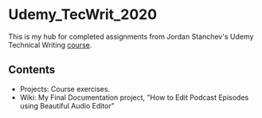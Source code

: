 # Udemy_TecWrit_2020
This is my hub for completed assignments from Jordan Stanchev's Udemy Technical Writing <a href="https://www.udemy.com/course/start-your-career-as-user-assistance-developer/">course</a>.

## Contents
* Projects: Course exercises.
* Wiki: My Final Documentation project, "How to Edit Podcast Episodes using Beautiful Audio Editor"
